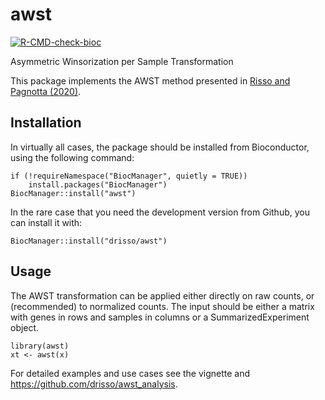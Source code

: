 # awst

<!-- badges: start -->
[![R-CMD-check-bioc](https://github.com/drisso/awst/workflows/R-CMD-check-bioc/badge.svg)](https://github.com/drisso/awst/actions)
<!-- badges: end -->

Asymmetric Winsorization per Sample Transformation

This package implements the AWST method presented in [Risso and Pagnotta (2020)](https://doi.org/10.1101/2020.06.04.134916).

## Installation

In virtually all cases, the package should be installed from Bioconductor, using the following command:

```{r}
if (!requireNamespace("BiocManager", quietly = TRUE))
    install.packages("BiocManager")
BiocManager::install("awst")
```

In the rare case that you need the development version from Github, you can install it with:

```{r}
BiocManager::install("drisso/awst")
```


## Usage

The AWST transformation can be applied either directly on raw counts, or (recommended) to normalized counts. The input should be either a matrix with genes in rows and samples in columns or a SummarizedExperiment object.

```{r}
library(awst)
xt <- awst(x)
```

For detailed examples and use cases see the vignette and https://github.com/drisso/awst_analysis.
